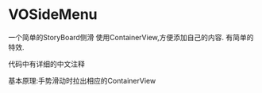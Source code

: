 VOSideMenu
==========
一个简单的StoryBoard侧滑
使用ContainerView,方便添加自己的内容. 有简单的特效.

代码中有详细的中文注释

基本原理:手势滑动时拉出相应的ContainerView
